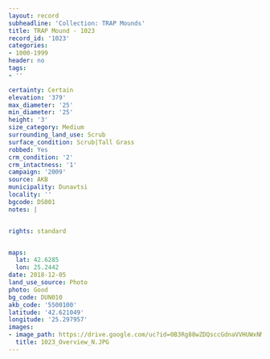 ```yaml
---
layout: record
subheadline: 'Collection: TRAP Mounds'
title: TRAP Mound - 1023
record_id: '1023'
categories:
- 1000-1999
header: no
tags:
- ''

certainty: Certain
elevation: '379'
max_diameter: '25'
min_diameter: '25'
height: '3'
size_category: Medium
surrounding_land_use: Scrub
surface_condition: Scrub|Tall Grass
robbed: Yes
crm_condition: '2'
crm_intactness: '1'
campaign: '2009'
source: AKB
municipality: Dunavtsi
locality: ''
bgcode: DS001
notes: |


rights: standard


maps:
  lat: 42.6285
  lon: 25.2442
date: 2018-12-05
land_use_source: Photo
photo: Good
bg_code: DUN010
akb_code: '5500100'
latitude: '42.621049'
longitude: '25.297957'
images:
- image_path: https://drive.google.com/uc?id=0B3Rg88wZDQsccGdnaVVHUWxNMm8
  title: 1023_Overview_N.JPG
---
```

